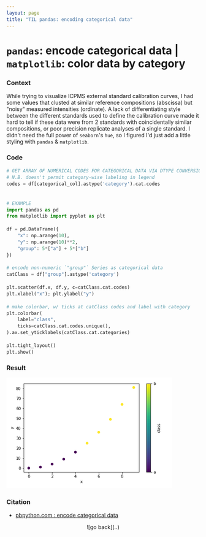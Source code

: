 ```yaml
---
layout: page
title: "TIL pandas: encoding categorical data"
---
```



# `pandas`: encode categorical data | `matplotlib`: color data by category


### Context
While trying to visualize ICPMS external standard calibration curves, I had 
some values that clusted at similar reference compositions (abscissa) but 
"noisy" measured intensities (ordinate). A lack of differentiating style 
between the different standards used to define the calibration curve made it 
hard to tell if these data were from 2 standards with coincidentally similar 
compositions, or poor precision replicate analyses of a single standard. I 
didn't need the full power of `seaborn`'s `hue`, so I figured I'd just add a 
little styling with `pandas` & `matplotlib`.


### Code
```python
# GET ARRAY OF NUMERICAL CODES FOR CATEGORICAL DATA VIA DTYPE CONVERSION
# N.B. doesn't permit category-wise labeling in legend
codes = df[categorical_col].astype('category').cat.codes


# EXAMPLE
import pandas as pd
from matplotlib import pyplot as plt

df = pd.DataFrame({
    "x": np.arange(10),
    "y": np.arange(10)**2,
    "group": 5*["a"] + 5*["b"]
})

# encode non-numeric `"group"` Series as categorical data
catClass = df["group"].astype('category')

plt.scatter(df.x, df.y, c=catClass.cat.codes)
plt.xlabel("x"); plt.ylabel("y")

# make colorbar, w/ ticks at catClass codes and label with category
plt.colorbar(
    label="class",
    ticks=catClass.cat.codes.unique(),
).ax.set_yticklabels(catClass.cat.categories)

plt.tight_layout()
plt.show()
```


### Result
![data colored by category](../../assets/python/mpl_color_categorical_data.png)


### Citation
- [pbpython.com : encode categorical data](https://pbpython.com/categorical-encoding.html)


<div align="center">![go back](..)</div>
